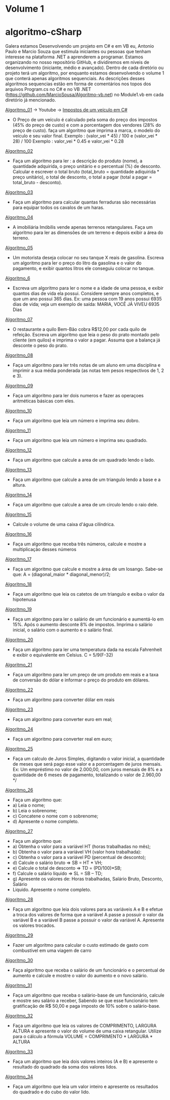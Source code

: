 # Volume 1



# algoritmo-cSharp

Galera estamos Desenvolvendo um projeto em C# e em VB eu, Antonio Paulo e Marcio Souza que estimula iniciantes ou pessoas que tenham   interesse na plataforma .NET a aprenderem a programar. Estamos organizando no nosso repositório GitHub, e dividiremos em níveis de  desenvolvimento (iniciante, médio e avançado). Dentro de cada diretório ou projeto terá um algoritmo, por enquanto estamos desenvolvendo o volume 1 que conterá apenas algoritmos sequenciais. As descrições desses algoritmos sequencias estão em forma de comentários nos topos dos arquivos Program.cs no C# e no VB .NET (https://github.com/MarcioSousa/Algoritmo-vb.net) no Module1.vb em cada diretório já mencionado.


[Algoritmo_01](https://github.com/paulinhoneto/algoritmo-cSharp/tree/master/Volume_1/Algoritmo_01)
 -> Youtube -> [Impostos de um veículo em C#](https://www.youtube.com/watch?v=2mFqG8G68I8)
 * O Preço de um veículo é calculado pela soma do preço dos impostos (45% do preço de custo) e com a 
   porcentagem dos vendores (28% do preço de custo). faça um algoritmo que imprima a marca, o modelo 
   do veículo e seu valor final.
   Exemplo : (valor_vei * 45) / 100 e (valor_vei * 28) / 100
   Exemplo :  valor_vei * 0.45 e valor_vei * 0.28
 
[Algoritmo_02](https://github.com/paulinhoneto/algoritmo-cSharp/tree/master/Volume_1/Algoritmo_02)
 * Faça um algoritmo para ler : a descrição do produto (nome), a quantidade adquirida, o preço unitário 
   e o percentual (%) de desconto. Calcular e escrever o total bruto (total_bruto = quantidade adiquirida * 
   preço unitário), o total de desconto,  o total a pagar (total a pagar = total_bruto - desconto).

[Algoritmo_03](https://github.com/paulinhoneto/algoritmo-cSharp/tree/master/Volume_1/Algoritmo_03)
 * Faça um algoritmo para calcular quantas ferraduras são necessárias para equipar todos os
   cavalos de um haras.

[Algoritmo_04](https://github.com/paulinhoneto/algoritmo-cSharp/tree/master/Volume_1/Algoritmo_04)
 * A imobiliária Imóbilis vende apenas terrenos retangulares. Faça um algoritmo para ler as 
   dimensões de um terreno e depois exibir a área do terreno. 

[Algoritmo_05](https://github.com/paulinhoneto/algoritmo-cSharp/tree/master/Volume_1/Algoritmo_05)
 * Um motorista deseja colocar no seu tanque X reais de gasolina. Escreva um algoritmo para ler o 
   preço do litro da gasolina e o valor do pagamento, e exibir quantos litros ele conseguiu colocar no 
   tanque.

[Algoritmo_6](https://github.com/paulinhoneto/algoritmo-cSharp/tree/master/Volume_1/Algoritmo_06)
 * Escreva um algoritmo para ler o nome e a idade de uma pessoa, e exibir quantos dias de vida 
   ela possui. Considere sempre anos completos, e que um ano possui 365 dias. Ex: uma pessoa 
   com 19 anos possui 6935 dias de vida; veja um exemplo de saída: MARIA, VOCÊ JÁ VIVEU 6935 
   Dias

[Algoritmo_07](https://github.com/paulinhoneto/algoritmo-cSharp/tree/master/Volume_1/Algoritmo_07)
 * O restaurante a quilo Bem-Bão cobra R$12,00 por cada quilo de refeição. Escreva um algoritmo
   que leia o peso do prato montado pelo cliente (em quilos) e imprima o valor a pagar. Assuma que a 
   balança já desconte o peso do prato.

[Algoritmo_08](https://github.com/paulinhoneto/algoritmo-cSharp/tree/master/Volume_1/Algoritmo_08)
 * Faça um algoritmo para ler três notas de um aluno em uma disciplina e imprimir a sua média 
   ponderada (as notas tem pesos respectivos de 1, 2 e 3). 

[Algoritmo_09](https://github.com/paulinhoneto/algoritmo-cSharp/tree/master/Volume_1/Algoritmo_09)
 * Faça um algoritmo para ler dois numeros e fazer as operaçoes aritméticas básicas com eles. 

[Algoritmo_10](https://github.com/paulinhoneto/algoritmo-cSharp/tree/master/Volume_1/Algoritmo_10)
 * Faça um algoritmo que leia um número e imprima seu dobro. 

[Algoritmo_11](https://github.com/paulinhoneto/algoritmo-cSharp/tree/master/Volume_1/Algoritmo_11)
 * Faça um algoritmo que leia um número e imprima seu quadrado.  

[Algoritmo_12](https://github.com/paulinhoneto/algoritmo-cSharp/tree/master/Volume_1/Algoritmo_12)
 * Faça um algoritmo que calcule a area de um quadrado lendo o lado.     

[Algoritmo_13](https://github.com/paulinhoneto/algoritmo-cSharp/tree/master/Volume_1/Algoritmo_13)
 * Faça um algoritmo que calcule a area de um triangulo lendo a base e a altura. 

[Algoritmo_14](https://github.com/paulinhoneto/algoritmo-cSharp/tree/master/Volume_1/Algoritmo_14)
 * Faça um algoritmo que calcule a area de um circulo lendo o raio dele. 

[Algoritmo_15](https://github.com/paulinhoneto/algoritmo-cSharp/tree/master/Volume_1/Algoritmo_15)
 *  Calcule o volume de uma caixa d'água cilíndrica. 

[Algoritmo_16](https://github.com/paulinhoneto/algoritmo-cSharp/tree/master/Volume_1/Algoritmo_16)
 * Faça um algoritmo que receba três números, calcule e mostre a multiplicação desses números 

[Algoritmo_17](https://github.com/paulinhoneto/algoritmo-cSharp/tree/master/Volume_1/Algoritmo_17)
 * Faça um algoritmo que calcule e mostre a área de um losango. Sabe-se que: A = 
   (diagonal_maior * diagonal_menor)/2;  

[Algoritmo_18](https://github.com/paulinhoneto/algoritmo-cSharp/tree/master/Volume_1/Algoritmo_18)
 * Faça um algoritmo que leia os catetos de um triangulo e exiba o valor da hipotenusa

[Algoritmo_19](https://github.com/paulinhoneto/algoritmo-cSharp/tree/master/Volume_1/Algoritmo_19)
 * Faça um algoritmo para ler o salário de um funcionário e aumentá-lo em 15%. Após o aumento
   desconte 8% de impostos. Imprima o salário inicial, o salário com o aumento e o salário final. 

[Algoritmo_20](https://github.com/paulinhoneto/algoritmo-cSharp/tree/master/Volume_1/Algoritmo_20)
 * Faça um algoritmo para ler uma temperatura dada na escala Fahrenheit e exibir o equivalente em Celsius.
   C = 5/9(F-32)
  
[Algoritmo_21](https://github.com/paulinhoneto/algoritmo-cSharp/tree/master/Volume_1/Algoritmo_21)
 * Faça um algoritmo para ler um preço de um produto em reais e a taxa de conversão do dólar e informar
   o preço do produto em dólares. 

[Algoritmo_22](https://github.com/paulinhoneto/algoritmo-cSharp/tree/master/Volume_1/Algoritmo_22)
 * Faça um algoritmo para converter dólar em reais 
 
[Algoritmo_23](https://github.com/paulinhoneto/algoritmo-cSharp/tree/master/Volume_1/Algoritmo_23)
 * Faça um algoritmo para converter euro em real;
 
[Algoritmo_24](https://github.com/paulinhoneto/algoritmo-cSharp/tree/master/Volume_1/Algoritmo_24)
 * Faça um algoritmo para converter real em euro;
 
[Algoritmo_25](https://github.com/paulinhoneto/algoritmo-cSharp/tree/master/Volume_1/Algoritmo_25)
 * Faça um calculo de Juros Simples, digitando o valor inicial,
   a quantidade de meses que será pago esse valor e a porcentagem de 
   juros mensais. Ex: Um empréstimo no valor de 2.000,00, com juros 
   mensais de 8% e a quantidade de 6 meses de pagamento, totalizando
   o valor de 2.960,00 */

[Algoritmo_26](https://github.com/paulinhoneto/algoritmo-cSharp/tree/master/Volume_1/Algoritmo_26)
 * Faça um algoritmo que:
 * a) Leia o nome;
 * b) Leia o sobrenome;
 * c) Concatene o nome com o sobrenome;
 * d) Apresente o nome completo. 

[Algoritmo_27](https://github.com/paulinhoneto/algoritmo-cSharp/tree/master/Volume_1/Algoritmo_27)
 * Faça um algoritmo que:
 * a) Obtenha o valor para a variável HT (horas trabalhadas no mês);
 * b) Obtenha o valor para a variável VH (valor hora trabalhada):
 * c) Obtenha o valor para a variável PD (percentual de desconto);
 * d) Calcule o salário bruto => SB = HT * VH;
 * e) Calcule o total de desconto => TD = (PD/100)*SB;
 * f) Calcule o salário líquido => SL = SB – TD;
 * g) Apresente os valores de: Horas trabalhadas, Salário Bruto, Desconto, Salário
 * Liquido. Apresente o nome completo. 
 
[Algoritmo_28](https://github.com/paulinhoneto/algoritmo-cSharp/tree/master/Volume_1/Algoritmo_28)
 * Faça um algoritmo que leia dois valores para as variáveis A e B e efetue a troca
   dos valores de forma que a variável A passe a possuir o valor da variável B e a
   variável B passe a possuir o valor da variável A. Apresente os valores trocados.

[Algoritmo_29](https://github.com/paulinhoneto/algoritmo-cSharp/tree/master/Volume_1/Algoritmo_29)
 * Fazer um algoritmo para calcular o custo estimado de gasto com combustível em uma viagem de carro
 
[Algoritmo_30](https://github.com/paulinhoneto/algoritmo-cSharp/tree/master/Volume_1/Algoritmo_30)
 * Faça algoritmo que receba o salário de um funcionário e o percentual de aumento e calcule e mostre o valor do
   aumento e o novo salário.

[Algoritmo_31](https://github.com/paulinhoneto/algoritmo-cSharp/tree/master/Volume_1/Algoritmo_31)
 * Faça um algoritmo que receba o salário-base de um funcionário, calcule e mostre seu salário a receber, Sabendo
   se que esse funcionário tem gratificação de R$ 50,00 e paga imposto de 10% sobre o salário-base.

[Algoritmo_32](https://github.com/paulinhoneto/algoritmo-cSharp/tree/master/Volume_1/Algoritmo_32)
 * Faça um algoritmo que leia os valores de COMPRIMENTO, LARGURA  
   ALTURA e apresente o valor do volume de uma caixa retangular. Utilize para o cálculo a fórmula VOLUME =  COMPRIMENTO * LARGURA * ALTURA

[Algoritmo_33](https://github.com/paulinhoneto/algoritmo-cSharp/tree/master/Volume_1/Algoritmo_33)
 * Faça um algoritmo que leia dois valores inteiros (A e B) e apresente o resultado
   do quadrado da soma dos valores lidos.

[Algoritmo_34](https://github.com/paulinhoneto/algoritmo-cSharp/tree/master/Volume_1/Algoritmo_34)
 * Faça um algoritmo que leia um valor inteiro e apresente os resultados do
   quadrado e do cubo do valor lido.  
